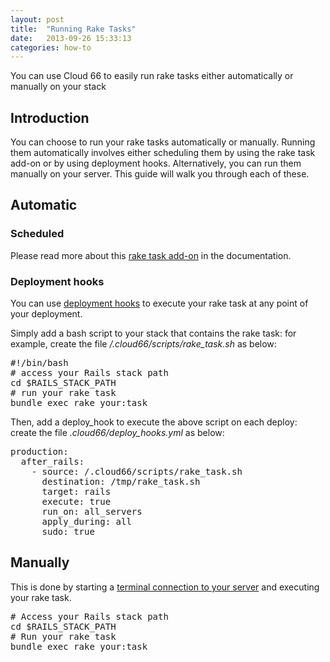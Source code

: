 ```yaml
---
layout: post
title:  "Running Rake Tasks"
date:   2013-09-26 15:33:13
categories: how-to
---
```


<p class="lead">You can use Cloud 66 to easily run rake tasks either automatically or manually on your stack</p>

## Introduction
You can choose to run your rake tasks automatically or manually. Running them automatically involves either scheduling them by using the rake task add-on or by using deployment hooks.
Alternatively, you can run them manually on your server. This guide will walk you through each of these.

## Automatic

### Scheduled
Please read more about this [rake task add-on](/help/rake_task) in the documentation.

### Deployment hooks

You can use [deployment hooks](/help/deploy_hooks) to execute your rake task at any point of your deployment.

Simply add a bash script to your stack that contains the rake task: for example, create the file */.cloud66/scripts/rake_task.sh* as below:
<pre class="terminal">
&#35;!/bin/bash
&#35; access your Rails stack path
cd $RAILS_STACK_PATH
&#35; run your rake task
bundle exec rake your:task
</pre>

Then, add a deploy_hook to execute the above script on each deploy: create the file *.cloud66/deploy_hooks.yml* as below:
<pre class="terminal">
production:
  after_rails:
    - source: /.cloud66/scripts/rake_task.sh
      destination: /tmp/rake_task.sh
      target: rails
      execute: true
      run_on: all_servers
      apply_during: all
      sudo: true
</pre>

## Manually
This is done by starting a [terminal connection to your server](/help/shell_to_your_servers) and executing your rake task.

<pre class="terminal">
&#35; Access your Rails stack path
cd $RAILS_STACK_PATH
&#35; Run your rake task
bundle exec rake your:task
</pre>